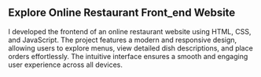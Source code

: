 ## Explore Online Restaurant Front_end Website
I developed the frontend of an online restaurant website using HTML, CSS, and JavaScript. The project features a modern and responsive design, allowing users to explore menus, view detailed dish descriptions, and place orders effortlessly. The intuitive interface ensures a smooth and engaging user experience across all devices.
